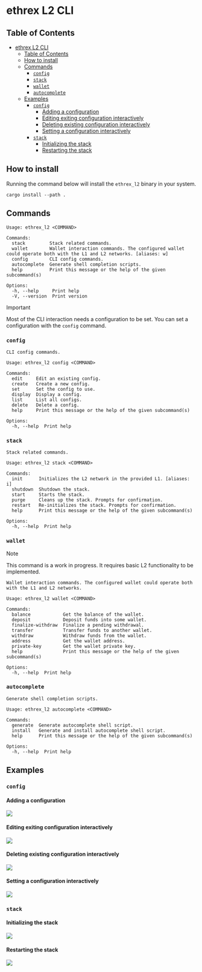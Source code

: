 # ethrex L2 CLI

## Table of Contents

- [ethrex L2 CLI](#ethrex-l2-cli)
  - [Table of Contents](#table-of-contents)
  - [How to install](#how-to-install)
  - [Commands](#commands)
    - [`config`](#config)
    - [`stack`](#stack)
    - [`wallet`](#wallet)
    - [`autocomplete`](#autocomplete)
  - [Examples](#examples)
    - [`config`](#config-1)
      - [Adding a configuration](#adding-a-configuration)
      - [Editing exiting configuration interactively](#editing-exiting-configuration-interactively)
      - [Deleting existing configuration interactively](#deleting-existing-configuration-interactively)
      - [Setting a configuration interactively](#setting-a-configuration-interactively)
    - [`stack`](#stack-1)
      - [Initializing the stack](#initializing-the-stack)
      - [Restarting the stack](#restarting-the-stack)

## How to install

Running the command below will install the `ethrex_l2` binary in your system.

```
cargo install --path .
```

## Commands

```
Usage: ethrex_l2 <COMMAND>

Commands:
  stack         Stack related commands.
  wallet        Wallet interaction commands. The configured wallet could operate both with the L1 and L2 networks. [aliases: w]
  config        CLI config commands.
  autocomplete  Generate shell completion scripts.
  help          Print this message or the help of the given subcommand(s)

Options:
  -h, --help     Print help
  -V, --version  Print version
```

> [!IMPORTANT]
> Most of the CLI interaction needs a configuration to be set. You can set a configuration with the `config` command.

### `config`

```
CLI config commands.

Usage: ethrex_l2 config <COMMAND>

Commands:
  edit     Edit an existing config.
  create   Create a new config.
  set      Set the config to use.
  display  Display a config.
  list     List all configs.
  delete   Delete a config.
  help     Print this message or the help of the given subcommand(s)

Options:
  -h, --help  Print help
```

### `stack`

```
Stack related commands.

Usage: ethrex_l2 stack <COMMAND>

Commands:
  init      Initializes the L2 network in the provided L1. [aliases: i]
  shutdown  Shutdown the stack.
  start     Starts the stack.
  purge     Cleans up the stack. Prompts for confirmation.
  restart   Re-initializes the stack. Prompts for confirmation.
  help      Print this message or the help of the given subcommand(s)

Options:
  -h, --help  Print help
```

### `wallet`

> [!NOTE]
> This command is a work in progress. It requires basic L2 functionality to be implemented.

```
Wallet interaction commands. The configured wallet could operate both with the L1 and L2 networks.

Usage: ethrex_l2 wallet <COMMAND>

Commands:
  balance            Get the balance of the wallet.
  deposit            Deposit funds into some wallet.
  finalize-withdraw  Finalize a pending withdrawal.
  transfer           Transfer funds to another wallet.
  withdraw           Withdraw funds from the wallet.
  address            Get the wallet address.
  private-key        Get the wallet private key.
  help               Print this message or the help of the given subcommand(s)

Options:
  -h, --help  Print help
```

### `autocomplete`

```
Generate shell completion scripts.

Usage: ethrex_l2 autocomplete <COMMAND>

Commands:
  generate  Generate autocomplete shell script.
  install   Generate and install autocomplete shell script.
  help      Print this message or the help of the given subcommand(s)

Options:
  -h, --help  Print help
```

## Examples

### `config`

#### Adding a configuration

![](./assets/config_create.cast.gif)

#### Editing exiting configuration interactively

![](./assets/config_edit.cast.gif)


#### Deleting existing configuration interactively

![](./assets/config_delete.cast.gif)

#### Setting a configuration interactively

![](./assets/config_set.cast.gif)

### `stack`

#### Initializing the stack

![](./assets/stack_init.cast.gif)

#### Restarting the stack

![](./assets/stack_restart.cast.gif)
